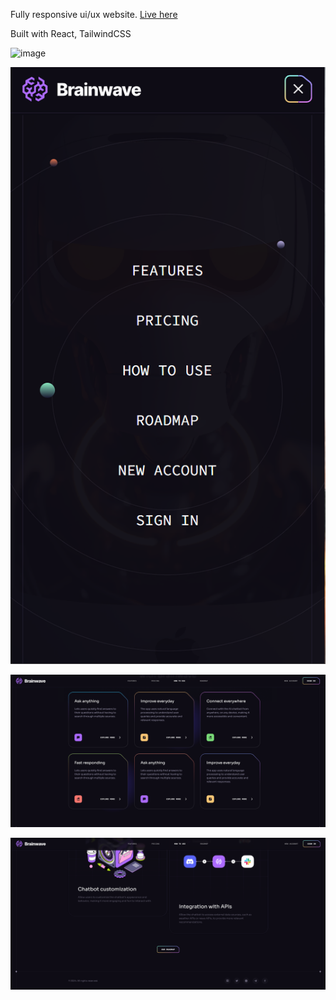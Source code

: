 Fully responsive ui/ux website. [Live here](https://ui-ux-project-2.vercel.app/)

Built with React, TailwindCSS


![image](https://github.com/arrovain/UI-UX-project-2/assets/127416772/661826a5-049a-4bf3-aff3-a37c49cb4606)


![alt text](image-1.png)

![alt text](image-2.png)

![alt text](image-3.png)
